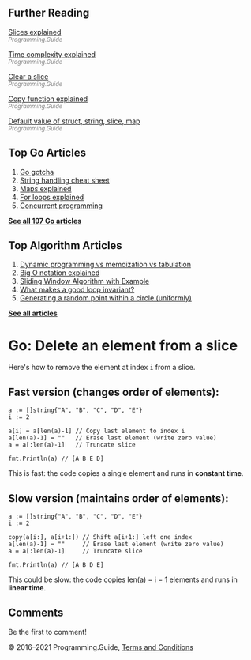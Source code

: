<span class="underline"></span>

<span class="underline"></span>

## Further Reading

[Slices explained](slices-explained.html)  
<span style="color: grey; font-style: italic; font-size: smaller">Programming.Guide</span>

[Time complexity explained](../time-complexity-explained.html)  
<span style="color: grey; font-style: italic; font-size: smaller">Programming.Guide</span>

[Clear a slice](clear-slice.html)  
<span style="color: grey; font-style: italic; font-size: smaller">Programming.Guide</span>

[Copy function explained](copy-explained.html)  
<span style="color: grey; font-style: italic; font-size: smaller">Programming.Guide</span>

[Default value of struct, string, slice, map](default-zero-value.html)  
<span style="color: grey; font-style: italic; font-size: smaller">Programming.Guide</span>

## Top Go Articles

1.  [Go gotcha](go-gotcha.html)
2.  [String handling cheat sheet](string-functions-reference-cheat-sheet.html)
3.  [Maps explained](maps-explained.html)
4.  [For loops explained](for-loop.html)
5.  [Concurrent programming](go-concurrency-tutorial.html)

[**See all 197 Go articles**](index.html)

<span class="underline"></span>

## Top Algorithm Articles

1.  [Dynamic programming vs memoization vs tabulation](../dynamic-programming-vs-memoization-vs-tabulation.html)
2.  [Big O notation explained](../big-o-notation-explained.html)
3.  [Sliding Window Algorithm with Example](../sliding-window-example.html)
4.  [What makes a good loop invariant?](../what-makes-a-good-loop-invariant.html)
5.  [Generating a random point within a circle (uniformly)](../random-point-within-circle.html)

[**See all articles**](../index.html)

# Go: Delete an element from a slice

Here's how to remove the element at index `i` from a slice.

## Fast version (changes order of elements):

    a := []string{"A", "B", "C", "D", "E"}
    i := 2

    a[i] = a[len(a)-1] // Copy last element to index i
    a[len(a)-1] = ""   // Erase last element (write zero value)
    a = a[:len(a)-1]   // Truncate slice

    fmt.Println(a) // [A B E D]

This is fast: the code copies a single element and runs in **constant time**.

## Slow version (maintains order of elements):

    a := []string{"A", "B", "C", "D", "E"}
    i := 2

    copy(a[i:], a[i+1:]) // Shift a[i+1:] left one index
    a[len(a)-1] = ""     // Erase last element (write zero value)
    a = a[:len(a)-1]     // Truncate slice

    fmt.Println(a) // [A B D E]

This could be slow: the code copies len(a) − i − 1 elements and runs in **linear time**.

## Comments

Be the first to comment!

© 2016–2021 Programming.Guide, [Terms and Conditions](../terms-and-conditions.html)
